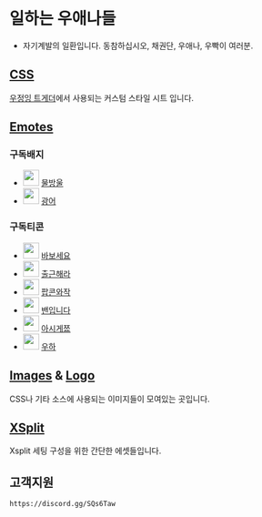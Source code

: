 ﻿# 일하는 우애나들
+ 자기계발의 일환입니다. 동참하십시오, 채권단, 우애나, 우빡이 여러분.

## [CSS](https://github.com/Ingether/TGD-CSS/tree/master/CSS)
[우정잉 트게더](http://tgd.kr/nanajam777)에서 사용되는 커스텀 스타일 시트 입니다.

## [Emotes](https://github.com/Ingether/TGD-CSS/tree/master/Emotes)
### 구독배지
* <img src="https://ingether.github.io/TGD-CSS/Emotes/Badge_0_Start/02_72.png" width="28" height="28"> [물방울](https://github.com/Ingether/TGD-CSS/tree/master/Emotes/Badge_0_Start)
* <img src="https://ingether.github.io/TGD-CSS/Emotes/Badge_3_mon/outline_72.png" width="28" height="28"> [광어](https://github.com/Ingether/TGD-CSS/tree/master/Emotes/Badge_3_mon)
### 구독티콘
* <img src="https://ingether.github.io/TGD-CSS/Emotes/E_nanajaMbabo/nanajaMbabo56.png" width="28" height="28"> [바보세요](https://github.com/Ingether/TGD-CSS/tree/master/Emotes/E_nanajaMbabo)
* <img src="https://ingether.github.io/TGD-CSS/Emotes/E_nanajaMgowork/nanajaMgowork56.png" width="28" height="28"> [출근해라](https://github.com/Ingether/TGD-CSS/tree/master/Emotes/E_nanajaMgowork)
* <img src="https://ingether.github.io/TGD-CSS/Emotes/E_nanajaMpopcon/pcorn1x56.png" width="28" height="28"> [팝콘와작](https://github.com/Ingether/TGD-CSS/tree/master/Emotes/E_nanajaMpopcon)
* <img src="https://ingether.github.io/TGD-CSS/Emotes/E_nanajaMuban/nanajaMubanSample112.png" width="28" height="28"> [밴입니다](https://github.com/Ingether/TGD-CSS/tree/master/Emotes/E_nanajaMuban)
* <img src="https://ingether.github.io/TGD-CSS/Emotes/E_nanajaMuknow/nanajaMuno56.png" width="28" height="28"> [아시게쬬](https://github.com/Ingether/TGD-CSS/tree/master/Emotes/E_nanajaMuknow)
* <img src="https://ingether.github.io/TGD-CSS/Emotes/E_nanajamUh/Wooha56x_fix.png" width="28" height="28"> [우하](https://github.com/Ingether/TGD-CSS/tree/master/Emotes/E_nanajaMUh)

## [Images](https://github.com/Ingether/TGD-CSS/tree/master/Images) & [Logo](https://github.com/Ingether/TGD-CSS/tree/master/Logo)
CSS나 기타 소스에 사용되는 이미지들이 모여있는 곳입니다.

## [XSplit](https://github.com/Ingether/TGD-CSS/tree/master/_xsplit)
Xsplit 세팅 구성을 위한 간단한 에셋들입니다.

## 고객지원
```sh
https://discord.gg/SQs6Taw
```
